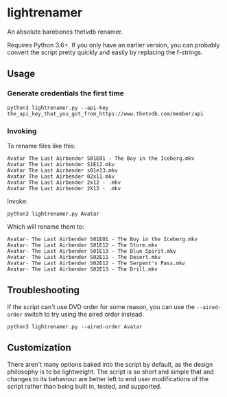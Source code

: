 # lightrenamer
An absolute barebones thetvdb renamer.

Requires Python 3.6+. If you only have an earlier version, you can probably convert the script pretty quickly and easily by replacing the f-strings.

## Usage

### Generate credentials the first time
```
python3 lightrenamer.py --api-key the_api_key_that_you_got_from_https://www.thetvdb.com/member/api
```

### Invoking
To rename files like this:
```
Avatar The Last Airbender S01E01 - The Boy in the Iceberg.mkv
Avatar The Last Airbender S1E12.mkv
Avatar The Last Airbender s01e13.mkv
Avatar The Last Airbender 02x11.mkv
Avatar The Last Airbender 2x12 - .mkv
Avatar The Last Airbender 2X13 - .mkv
```

Invoke:
```
python3 lightrenamer.py Avatar
```

Which will rename them to:
```
Avatar- The Last Airbender S01E01 - The Boy in the Iceberg.mkv
Avatar- The Last Airbender S01E12 - The Storm.mkv
Avatar- The Last Airbender S01E13 - The Blue Spirit.mkv
Avatar- The Last Airbender S02E11 - The Desert.mkv
Avatar- The Last Airbender S02E12 - The Serpent's Pass.mkv
Avatar- The Last Airbender S02E13 - The Drill.mkv
```

## Troubleshooting
If the script can't use DVD order for some reason, you can use the `--aired-order` switch to try using the aired order instead.

```
python3 lightrenamer.py --aired-order Avatar
```

## Customization
There aren't many options baked into the script by default, as the design philosophy is to be lightweight. The script is so short and simple that and changes to its behaviour are better left to end user modifications of the script rather than being built in, tested, and supported.
